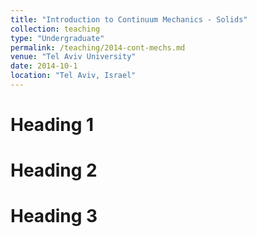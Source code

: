 ```yaml
---
title: "Introduction to Continuum Mechanics - Solids"
collection: teaching
type: "Undergraduate"
permalink: /teaching/2014-cont-mechs.md
venue: "Tel Aviv University"
date: 2014-10-1
location: "Tel Aviv, Israel"
---
```


Heading 1
======

Heading 2
======

Heading 3
======

